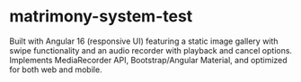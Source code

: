 # matrimony-system-test
Built with Angular 16 (responsive UI) featuring a static image gallery with swipe functionality and an audio recorder with playback and cancel options. Implements MediaRecorder API, Bootstrap/Angular Material, and optimized for both web and mobile.
